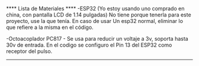 **** Lista de Materiales ****
-ESP32 (Yo estoy usando uno comprado en china, con pantalla LCD de 1.14 pulgadas) No tiene porque tenerla para este proyecto, use la que tenía.
En caso de usar Un esp32 normal, eliminar lo que refiere a la misma en el código.

-Octoacoplador PC817 - Se usa para reducir un voltaje a 3v, soporta hasta 30v de entrada. En el codigo se configuro el Pin 13 del ESP32 como receptor del pulso. 


***********************************************************************************************************************************************************************
